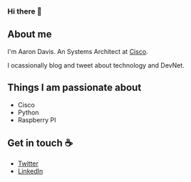 ### Hi there 👋

## About me

I'm Aaron Davis. An Systems Architect at [Cisco](https://www.cisco.com). 

I ocassionally blog and tweet about technology and DevNet.  


## Things I am passionate about

- Cisco
- Python
- Raspberry PI

## Get in touch :coffee:

- [Twitter](https://twitter.com/dirflash)
- [LinkedIn](https://www.linkedin.com/in/aaronedavis)



<!--
**dirflash/dirflash** is a ✨ _special_ ✨ repository because its `README.md` (this file) appears on your GitHub profile.

Here are some ideas to get you started:

- 🔭 I’m currently working on ...
- 🌱 I’m currently learning ...
- 👯 I’m looking to collaborate on ...
- 🤔 I’m looking for help with ...
- 💬 Ask me about ...
- 📫 How to reach me: ...
- 😄 Pronouns: ...
- ⚡ Fun fact: ...
-->
